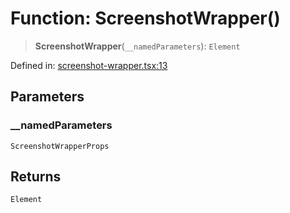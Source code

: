 # Function: ScreenshotWrapper()

> **ScreenshotWrapper**(`__namedParameters`): `Element`

Defined in: [screenshot-wrapper.tsx:13](https://github.com/GeoDaCenter/openassistant/blob/2c7e2a603db0fcbd6603996e5ea15006191c5f7f/packages/ui/src/components/screenshot-wrapper.tsx#L13)

## Parameters

### \_\_namedParameters

`ScreenshotWrapperProps`

## Returns

`Element`
